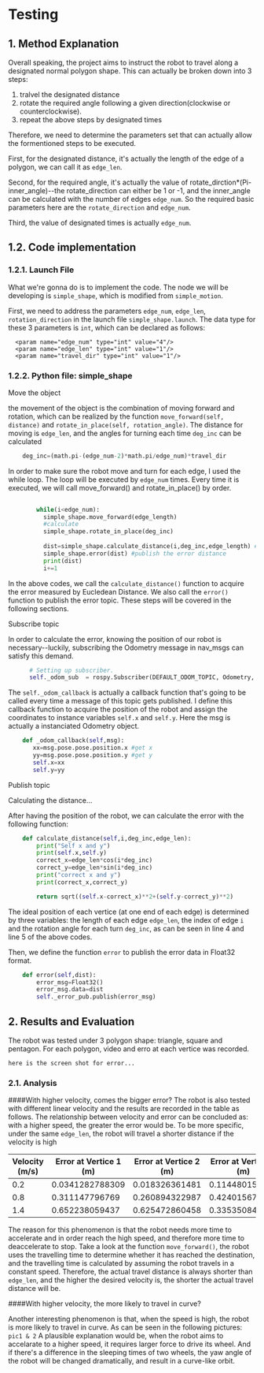 # Testing

## 1. Method Explanation
  Overall speaking, the project aims to instruct the robot to travel along a designated normal polygon shape. This can actually be broken down
  into 3 steps:
  1.  tralvel the designated distance
  2.  rotate the required angle following a given direction(clockwise or counterclockwise).
  3.  repeat the above steps by designated times
  
  Therefore, we need to determine the parameters set that can actually allow the formentioned steps to be executed. 
  
  First, for the designated distance, it's actually the length of the edge of a polygon, we can call it as `edge_len`. 
  
  Second, for the required angle, it's actually the value of rotate_dirction*(Pi-inner_angle)--the rotate_direction can either be 1 or -1,
  and the inner_angle can be calculated with the number of edges `edge_num`. So the required basic parameters here are the `rotate_direction` and `edge_num`.
  
  Third, the value of designated times is actually `edge_num`. 
  
  
  ## 1.2. Code implementation
  
  ### 1.2.1. Launch File
  
  What we're gonna do is to implement the code. The node we will be developing is `simple_shape`, which is modified from `simple_motion`.
  
  First, we need to address the parameters `edge_num`, `edge_len`, `rotation_direction` in the launch file `simple_shape.launch`. The data type for
  these 3 parameters is `int`, which can be declared as follows:
  ```launch
    <param name="edge_num" type="int" value="4"/>
    <param name="edge_len" type="int" value="1"/>
    <param name="travel_dir" type="int" value="1"/>
  ```
    
  ### 1.2.2. Python file: simple_shape
  
  Move the object
  
  the movement of the object is the combination of moving forward and rotation, which can be realized by the function `move_forward(self, distance)`
  and `rotate_in_place(self, rotation_angle)`. The distance for moving is `edge_len`, and the angles for turning each time `deg_inc` can be calculated
  
  ```python
      deg_inc=(math.pi-(edge_num-2)*math.pi/edge_num)*travel_dir
  ```
  
  In order to make sure the robot move and turn for each edge, I used the while loop. The loop will be executed by `edge_num` times. Every time it is 
  executed, we will call move_forward() and rotate_in_place() by order.
  ```python
     
          while(i<edge_num):
            simple_shape.move_forward(edge_length)
            #calculate
            simple_shape.rotate_in_place(deg_inc)
            
            dist=simple_shape.calculate_distance(i,deg_inc,edge_length) #calculate the error distance
            simple_shape.error(dist) #publish the error distance
            print(dist) 
            i+=1 

  ```
  In the above codes, we call the `calculate_distance()` function to acquire the error measured by Eucledean Distance. We also
  call the `error()` function to publish the error topic. These steps will be covered in the following sections.
  
  
  
  Subscribe topic
  
  In order to calculate the error, knowing the position of our robot is necessary--luckily, subscribing the Odometry message in
  nav_msgs can satisfy this demand.
  
  ```python
        # Setting up subscriber.
        self._odom_sub  = rospy.Subscriber(DEFAULT_ODOM_TOPIC, Odometry,  self._odom_callback, queue_size=1)
  ```
  
 The `self._odom_callback` is actually a callback function that's going to be called every time a message of this topic gets
 published. I define this callback function to acquire the position of the robot and assign the coordinates to instance
 variables `self.x` and `self.y`. Here the msg is actually a instanciated Odometry object.
 
 ```python
     def _odom_callback(self,msg):
        xx=msg.pose.pose.position.x #get x
        yy=msg.pose.pose.position.y #get y
        self.x=xx
        self.y=yy
 ```
  
 Publish topic
  
Calculating the distance...

After having the position of the robot, we can calculate the error with the following function:

```python
    def calculate_distance(self,i,deg_inc,edge_len):
        print("Self x and y")
        print(self.x,self.y)
        correct_x=edge_len*cos(i*deg_inc)
        correct_y=edge_len*sin(i*deg_inc) 
        print("correct x and y")
        print(correct_x,correct_y)

        return sqrt((self.x-correct_x)**2+(self.y-correct_y)**2)
```
The ideal position of each vertice (at one end of each edge) is determined by three variables: the length of each edge `edge_len`, the index of edge `i` and the rotation angle for each
turn `deg_inc`, as can be seen in line 4 and line 5 of the above codes.

Then, we define the function `error` to publish the error data in Float32 format.

```python
    def error(self,dist):
        error_msg=Float32()
        error_msg.data=dist
        self._error_pub.publish(error_msg)
```

## 2. Results and Evaluation

The robot was tested under 3 polygon shape: triangle, square and pentagon. For each polygon, video and erro at each vertice was recorded. 

    here is the screen shot for error...

### 2.1. Analysis

####With higher velocity, comes the bigger error?
  The robot is also tested with different linear velocity and the results are recorded in the table as follows. The relationship between velocity and error can be concluded as: with a higher speed, the greater the error would be. To be more specific, under the same `edge_len`, the robot will travel a shorter distance if the velocity is high
  
|  Velocity (m/s)   | Error at Vertice 1 (m)  | Error at Vertice 2 (m) | Error at Vertice 3 (m) | Average Error (m)|
|  ----       | ----                  |                     ---- |         ---- | ----   |
| 0.2 | 0.0341282788309 |0.018326361481 |0.114480155123 |0.055644931811 |
| 0.8 | 0.311147796769 |0.260894322987 |0.42401567887 | 0.332019266208 |
| 1.4 | 0.652238059437 |0.625472860458 |0.33535084758 | 0.537687255825|
  
  The reason for this phenomenon is that the robot needs more time to accelerate and in order reach the high speed, and therefore more time to deaccelerate to stop. Take a look at the function `move_forward()`, the robot uses the travelling time to determine whether it has reached the destination, and the travelling time is calculated by assuming the robot travels in a constant speed. Therefore, the actual travel distance is always shorter than `edge_len`,
 and the higher the desired velocity is, the shorter the actual travel distance will be.
 
 ####With higher velocity, the more likely to travel in curve?
 
 Another interesting phenomenon is that, when the speed is high, the robot is more likely to travel in curve. As can be seen in the following pictures:
    `pic1 & 2`
A plausible explanation would be, when the robot aims to accelarate to a higher speed, it requires larger force to drive
its wheel. And if there's a difference in the sleeping times of two wheels, the yaw angle of the robot will be changed 
dramatically, and result in a curve-like orbit.
  
  
  

